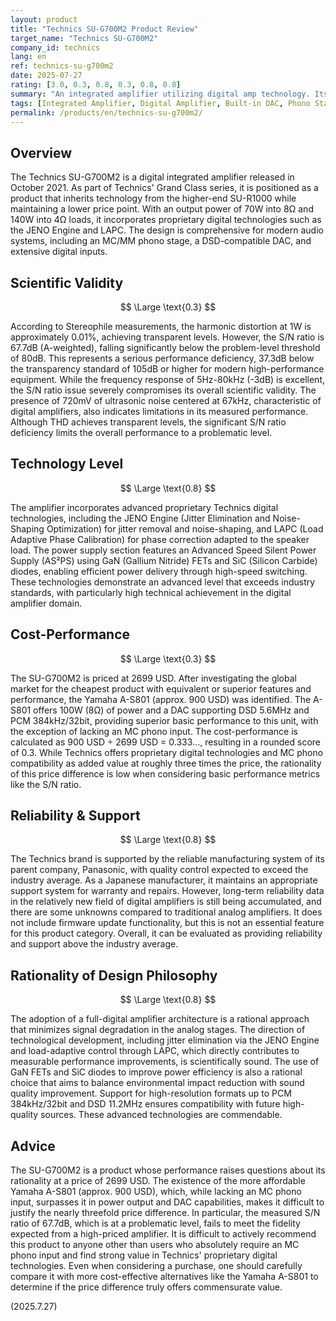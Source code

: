 ```yaml
---
layout: product
title: "Technics SU-G700M2 Product Review"
target_name: "Technics SU-G700M2"
company_id: technics
lang: en
ref: technics-su-g700m2
date: 2025-07-27
rating: [3.0, 0.3, 0.8, 0.3, 0.8, 0.8]
summary: "An integrated amplifier utilizing digital amp technology. Its S/N ratio of 67.7dB falls below problematic levels, and its cost-performance is poor due to the existence of cheaper, higher-performing alternatives."
tags: [Integrated Amplifier, Digital Amplifier, Built-in DAC, Phono Stage, Technics]
permalink: /products/en/technics-su-g700m2/
---
```


## Overview

The Technics SU-G700M2 is a digital integrated amplifier released in October 2021. As part of Technics' Grand Class series, it is positioned as a product that inherits technology from the higher-end SU-R1000 while maintaining a lower price point. With an output power of 70W into 8Ω and 140W into 4Ω loads, it incorporates proprietary digital technologies such as the JENO Engine and LAPC. The design is comprehensive for modern audio systems, including an MC/MM phono stage, a DSD-compatible DAC, and extensive digital inputs.

## Scientific Validity

$$ \Large \text{0.3} $$

According to Stereophile measurements, the harmonic distortion at 1W is approximately 0.01%, achieving transparent levels. However, the S/N ratio is 67.7dB (A-weighted), falling significantly below the problem-level threshold of 80dB. This represents a serious performance deficiency, 37.3dB below the transparency standard of 105dB or higher for modern high-performance equipment. While the frequency response of 5Hz-80kHz (-3dB) is excellent, the S/N ratio issue severely compromises its overall scientific validity. The presence of 720mV of ultrasonic noise centered at 67kHz, characteristic of digital amplifiers, also indicates limitations in its measured performance. Although THD achieves transparent levels, the significant S/N ratio deficiency limits the overall performance to a problematic level.

## Technology Level

$$ \Large \text{0.8} $$

The amplifier incorporates advanced proprietary Technics digital technologies, including the JENO Engine (Jitter Elimination and Noise-Shaping Optimization) for jitter removal and noise-shaping, and LAPC (Load Adaptive Phase Calibration) for phase correction adapted to the speaker load. The power supply section features an Advanced Speed Silent Power Supply (AS²PS) using GaN (Gallium Nitride) FETs and SiC (Silicon Carbide) diodes, enabling efficient power delivery through high-speed switching. These technologies demonstrate an advanced level that exceeds industry standards, with particularly high technical achievement in the digital amplifier domain.

## Cost-Performance

$$ \Large \text{0.3} $$

The SU-G700M2 is priced at 2699 USD. After investigating the global market for the cheapest product with equivalent or superior features and performance, the Yamaha A-S801 (approx. 900 USD) was identified. The A-S801 offers 100W (8Ω) of power and a DAC supporting DSD 5.6MHz and PCM 384kHz/32bit, providing superior basic performance to this unit, with the exception of lacking an MC phono input. The cost-performance is calculated as 900 USD ÷ 2699 USD = 0.333..., resulting in a rounded score of 0.3. While Technics offers proprietary digital technologies and MC phono compatibility as added value at roughly three times the price, the rationality of this price difference is low when considering basic performance metrics like the S/N ratio.

## Reliability & Support

$$ \Large \text{0.8} $$

The Technics brand is supported by the reliable manufacturing system of its parent company, Panasonic, with quality control expected to exceed the industry average. As a Japanese manufacturer, it maintains an appropriate support system for warranty and repairs. However, long-term reliability data in the relatively new field of digital amplifiers is still being accumulated, and there are some unknowns compared to traditional analog amplifiers. It does not include firmware update functionality, but this is not an essential feature for this product category. Overall, it can be evaluated as providing reliability and support above the industry average.

## Rationality of Design Philosophy

$$ \Large \text{0.8} $$

The adoption of a full-digital amplifier architecture is a rational approach that minimizes signal degradation in the analog stages. The direction of technological development, including jitter elimination via the JENO Engine and load-adaptive control through LAPC, which directly contributes to measurable performance improvements, is scientifically sound. The use of GaN FETs and SiC diodes to improve power efficiency is also a rational choice that aims to balance environmental impact reduction with sound quality improvement. Support for high-resolution formats up to PCM 384kHz/32bit and DSD 11.2MHz ensures compatibility with future high-quality sources. These advanced technologies are commendable.

## Advice

The SU-G700M2 is a product whose performance raises questions about its rationality at a price of 2699 USD. The existence of the more affordable Yamaha A-S801 (approx. 900 USD), which, while lacking an MC phono input, surpasses it in power output and DAC capabilities, makes it difficult to justify the nearly threefold price difference. In particular, the measured S/N ratio of 67.7dB, which is at a problematic level, fails to meet the fidelity expected from a high-priced amplifier. It is difficult to actively recommend this product to anyone other than users who absolutely require an MC phono input and find strong value in Technics' proprietary digital technologies. Even when considering a purchase, one should carefully compare it with more cost-effective alternatives like the Yamaha A-S801 to determine if the price difference truly offers commensurate value.

(2025.7.27)
